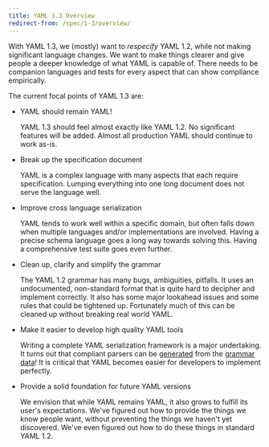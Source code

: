 ```yaml
---
title: YAML 1.3 Overview
redirect-from: /spec/1-3/overview/
---
```


With YAML 1.3, we (mostly) want to _respecify_ YAML 1.2, while not making significant language changes.
We want to make things clearer and give people a deeper knowledge of what YAML is capable of.
There needs to be companion languages and tests for every aspect that can show compliance empirically.

The current focal points of YAML 1.3 are:

* YAML should remain YAML!

  YAML 1.3 should feel almost exactly like YAML 1.2.
  No significant features will be added.
  Almost all production YAML should continue to work as-is.

* Break up the specification document

  YAML is a complex language with many aspects that each require specification.
  Lumping everything into one long document does not serve the language well.

* Improve cross language serialization

  YAML tends to work well within a specific domain, but often falls down when multiple languages and/or implementations are involved.
  Having a precise schema language goes a long way towards solving this.
  Having a comprehensive test suite goes even further.

* Clean up, clarify and simplify the grammar

  The YAML 1.2 grammar has many bugs, ambiguities, pitfalls.
  It uses an undocumented, non-standard format that is quite hard to decipher and implement correctly.
  It also has some major lookahead issues and some rules that could be tightened up.
  Fortunately much of this can be cleaned up without breaking real world YAML.

* Make it easier to develop high quality YAML tools

  Writing a complete YAML serialization framework is a major undertaking.
  It turns out that compliant parsers can be [generated]() from the [grammar data]()!
  It is critical that YAML becomes easier for developers to implement perfectly.

* Provide a solid foundation for future YAML versions

  We envision that while YAML remains YAML, it also grows to fulfill its user's expectations.
  We've figured out how to provide the things we know people want, without preventing the things we haven't yet discovered.
  We've even figured out how to do these things in standard YAML 1.2.
